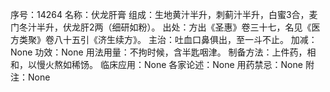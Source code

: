 序号：14264
名称：伏龙肝膏
组成：生地黄汁半升，刺蓟汁半升，白蜜3合，麦门冬汁半升，伏龙肝2两（细研如粉）。
出处：方出《圣惠》卷三十七，名见《医方类聚》卷八十五引《济生续方》。
主治：吐血口鼻俱出，至一斗不止。
加减：None
功效：None
用法用量：不拘时候，含半匙咽津。
制备方法：上件药，相和，以慢火熬如稀饧。
临床应用：None
各家论述：None
用药禁忌：None
附注：None
